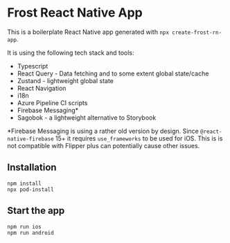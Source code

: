 # Frost React Native App

This is a boilerplate React Native app generated with `npx create-frost-rn-app`.

It is using the following tech stack and tools:

- Typescript
- React Query - Data fetching and to some extent global state/cache
- Zustand - lightweight global state
- React Navigation
- i18n
- Azure Pipeline CI scripts
- Firebase Messaging\*
- Sagobok - a lightweight alternative to Storybook

\*Firebase Messaging is using a rather old version by design. Since `@react-native-firebase` 15+ it requires `use_frameworks` to be used for iOS. This is is not compatible with Flipper plus can potentially cause other issues.

## Installation

```
npm install
npx pod-install
```

## Start the app

```
npm run ios
npm run android
```
